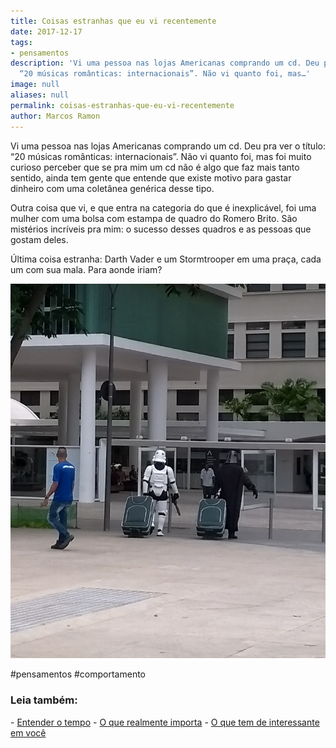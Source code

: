 ```yaml
---
title: Coisas estranhas que eu vi recentemente
date: 2017-12-17
tags:
- pensamentos
description: 'Vi uma pessoa nas lojas Americanas comprando um cd. Deu pra ver o título:
  “20 músicas românticas: internacionais”. Não vi quanto foi, mas…'
image: null
aliases: null
permalink: coisas-estranhas-que-eu-vi-recentemente
author: Marcos Ramon
---
```

Vi uma pessoa nas lojas Americanas comprando um cd. Deu pra ver o título: “20 músicas românticas: internacionais”. Não vi quanto foi, mas foi muito curioso perceber que se pra mim um cd não é algo que faz mais tanto sentido, ainda tem gente que entende que existe motivo para gastar dinheiro com uma coletânea genérica desse tipo.

Outra coisa que vi, e que entra na categoria do que é inexplicável, foi uma mulher com uma bolsa com estampa de quadro do Romero Brito. São mistérios incríveis pra mim: o sucesso desses quadros e as pessoas que gostam deles.

Última coisa estranha: Darth Vader e um Stormtrooper em uma praça, cada um com sua mala. Para aonde iriam?

<img src="/assets/img/coisas-estranhas-que-eu-vi-recentemente-medium.png">


#pensamentos #comportamento

<h3>Leia também:</h3>
- <a href="/entender-o-tempo">Entender o tempo</a>
- <a href="/o-que-realmente-importa">O que realmente importa</a>
- <a href="/o-que-tem-de-interessante-em-voce">O que tem de interessante em você</a>
